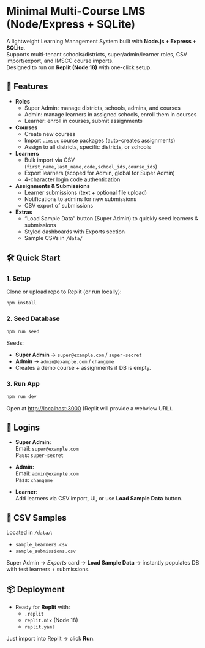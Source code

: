 # Minimal Multi-Course LMS (Node/Express + SQLite)

A lightweight Learning Management System built with **Node.js + Express + SQLite**.  
Supports multi-tenant schools/districts, super/admin/learner roles, CSV import/export, and IMSCC course imports.  
Designed to run on **Replit (Node 18)** with one-click setup.

## 🚀 Features
- **Roles**
  - Super Admin: manage districts, schools, admins, and courses
  - Admin: manage learners in assigned schools, enroll them in courses
  - Learner: enroll in courses, submit assignments
- **Courses**
  - Create new courses
  - Import `.imscc` course packages (auto-creates assignments)
  - Assign to all districts, specific districts, or schools
- **Learners**
  - Bulk import via CSV (`first_name,last_name,code,school_ids,course_ids`)
  - Export learners (scoped for Admin, global for Super Admin)
  - 4-character login code authentication
- **Assignments & Submissions**
  - Learner submissions (text + optional file upload)
  - Notifications to admins for new submissions
  - CSV export of submissions
- **Extras**
  - “Load Sample Data” button (Super Admin) to quickly seed learners & submissions
  - Styled dashboards with Exports section
  - Sample CSVs in `/data/`

## 🛠️ Quick Start

### 1. Setup
Clone or upload repo to Replit (or run locally):
```bash
npm install
```

### 2. Seed Database
```bash
npm run seed
```
Seeds:
- **Super Admin** → `super@example.com` / `super-secret`
- **Admin** → `admin@example.com` / `changeme`
- Creates a demo course + assignments if DB is empty.

### 3. Run App
```bash
npm run dev
```
Open at [http://localhost:3000](http://localhost:3000) (Replit will provide a webview URL).

## 🔑 Logins
- **Super Admin:**  
  Email: `super@example.com`  
  Pass: `super-secret`

- **Admin:**  
  Email: `admin@example.com`  
  Pass: `changeme`

- **Learner:**  
  Add learners via CSV import, UI, or use **Load Sample Data** button.

## 📂 CSV Samples
Located in `/data/`:
- `sample_learners.csv`
- `sample_submissions.csv`

Super Admin → *Exports* card → **Load Sample Data** → instantly populates DB with test learners + submissions.

## 📦 Deployment
- Ready for **Replit** with:
  - `.replit`
  - `replit.nix` (Node 18)
  - `replit.yaml`

Just import into Replit → click **Run**.
